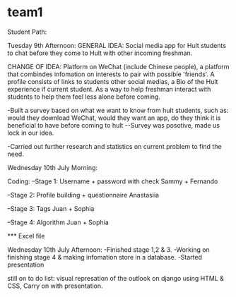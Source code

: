 # team1

Student Path: 

Tuesday 9th Afternoon:
GENERAL IDEA: Social media app for Hult students to chat before they come to Hult with other incoming freshman.

CHANGE OF IDEA: Platform on WeChat (include Chinese people), a platform that combindes infomation on interests to pair with possible 'friends'. A profile consists of links to students other social medias, a Bio of the Hult experience if current student. As a way to help freshman interact with students to help them feel less alone before coming.

-Built a survey based on what we want to know from hult students, such as: would they download WeChat, would they want an app, do they think it is beneficial to have before coming to hult
--Survey was posotive, made us lock in our idea. 

-Carried out further research and statistics on current problem to find the need. 

Wednesday 10th July Morning: 

Coding:
–Stage 1: Username + password with check 
Sammy + Fernando 

–Stage 2: Profile building + questionnaire 
Anastasiia 

–Stage 3: Tags 
Juan + Sophia 

–Stage 4: Algorithm 
Juan + Sophia 

*** Excel file 

Wednesday 10th July Afternoon:
-Finished stage 1,2 & 3.
-Working on finishing stage 4 & making infomation store in a database.
-Started presentation

still on to do list: visual represation of the outlook on django using HTML & CSS, Carry on with presentation. 
